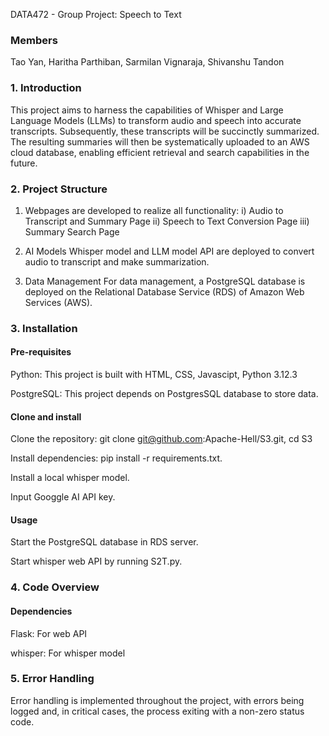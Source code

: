 DATA472 - Group Project: Speech to Text

### Members
Tao Yan,
Haritha Parthiban,
Sarmilan Vignaraja,
Shivanshu Tandon

### 1. Introduction
This project aims to harness the capabilities of Whisper and Large Language Models (LLMs) to transform audio and speech into accurate transcripts. Subsequently, these transcripts will be succinctly summarized. The resulting summaries will then be systematically uploaded to an AWS cloud database, enabling efficient retrieval and search capabilities in the future.

### 2. Project Structure
1. Webpages are developed to realize all functionality:
i) Audio to Transcript and Summary Page
ii) Speech to Text Conversion Page
iii) Summary Search Page

2. AI Models
Whisper model and LLM model API are deployed to convert audio to transcript and make summarization.

4. Data Management
For data management, a PostgreSQL database is deployed on the Relational Database Service (RDS) of Amazon Web Services (AWS). 

### 3. Installation
#### Pre-requisites

Python: This project is built with HTML, CSS, Javascipt, Python 3.12.3

PostgreSQL: This project depends on PostgresSQL database to store data.

#### Clone and install

Clone the repository: git clone git@github.com:Apache-Hell/S3.git, cd S3

Install dependencies: pip install -r requirements.txt.

Install a local whisper model.

Input Googgle AI API key.

#### Usage

Start the PostgreSQL database in RDS server.

Start whisper web API by running S2T.py.

### 4. Code Overview
#### Dependencies 

Flask: For web API 

whisper: For whisper model

### 5. Error Handling
Error handling is implemented throughout the project, with errors being logged and, in critical cases, the process exiting with a non-zero status code.
